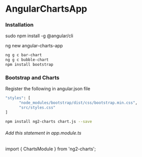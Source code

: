 # AngularChartsApp

### Installation
sudo npm install -g @angular/cli

ng new angular-charts-app


```sh
ng g c bar-chart
ng g c bubble-chart
npm install bootstrap
```

### Bootstrap and Charts

Register the following in angular.json file
```sh
"styles": [
      "node_modules/bootstrap/dist/css/bootstrap.min.css",
      "src/styles.css"
]
```

```sh
npm install ng2-charts chart.js --save
```

###### Add this statement in app.module.ts

import { ChartsModule } from 'ng2-charts';


